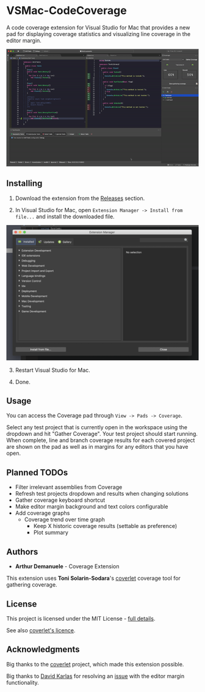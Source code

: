 # VSMac-CodeCoverage

A code coverage extension for Visual Studio for Mac that provides a new pad for displaying coverage statistics and visualizing line coverage in the editor margin.

![](doc/preview.gif "Preview")

## Installing

1. Download the extension from the [Releases](https://github.com/ademanuele/VSMac-CodeCoverage/releases) section.

2. In Visual Studio for Mac, open `Extension Manager -> Install from file...` and install the downloaded file.

![](doc/extension_manager.png "Extension Manager")

3. Restart Visual Studio for Mac.

4. Done.

## Usage
You can access the Coverage pad through `View -> Pads -> Coverage`.

Select any test project that is currently open in the workspace using the dropdown and hit "Gather Coverage".
Your test project should start running. When complete, line and branch coverage results for each covered project are shown on the pad as well as in margins for any editors that you have open.

## Planned TODOs

- Filter irrelevant assemblies from Coverage
- Refresh test projects dropdown and results when changing solutions
- Gather coverage keyboard shortcut
- Make editor margin background and text colors configurable
- Add coverage graphs
	- Coverage trend over time graph
		- Keep X historic coverage results (settable as preference)
		- Plot summary

## Authors

* **Arthur Demanuele** - Coverage Extension

This extension uses **Toni Solarin-Sodara**'s [coverlet](https://github.com/tonerdo/coverlet) coverage tool for gathering coverage.

## License

This project is licensed under the MIT License - [full details](LICENSE.md).

See also [coverlet's licence](https://github.com/tonerdo/coverlet/blob/master/LICENSE).

## Acknowledgments

Big thanks to the [coverlet](https://github.com/tonerdo/coverlet) project, which made this extension possible.


Big thanks to [David Karlas](https://developercommunity.visualstudio.com/users/25964/06b25657-7e73-4eef-bfae-8a6c57e7e6c9.html) for resolving an [issue](https://developercommunity.visualstudio.com/content/problem/907691/unable-to-create-custom-vs-for-mac-editor-margin.html) with the editor margin functionality.

